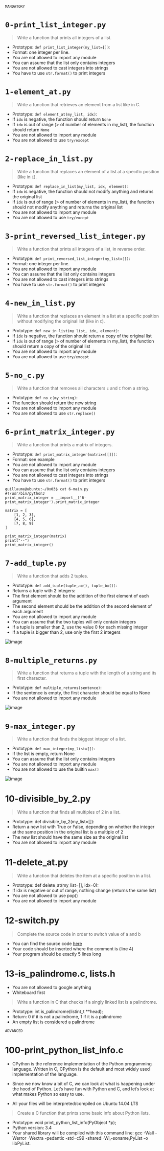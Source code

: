 
 ``` MANDATORY ```

# `0-print_list_integer.py`

> Write a function that prints all integers of a list.

- Prototype: `def print_list_integer(my_list=[])`:
- Format: one integer per line.
- You are not allowed to import any module
- You can assume that the list only contains integers
- You are not allowed to cast integers into strings
- You have to use `str.format()` to print integers

  
# `1-element_at.py`

> Write a function that retrieves an element from a list like in C.

- Prototype: `def element_at(my_list, idx)`:
- If `idx` is negative, the function should return `None`
- If `idx` is out of range (> of number of elements in my_list), the function should return `None`
- You are not allowed to import any module
- You are not allowed to use `try/except`

  
# `2-replace_in_list.py`

> Write a function that replaces an element of a list at a specific position (like in `C`).

- Prototype: `def replace_in_list(my_list, idx, element)`:
- If `idx` is negative, the function should not modify anything and returns the original list
- If `idx` is out of range (> of number of elements in my_list), the function should not modify anything and returns the original list
- You are not allowed to import any module
- You are not allowed to use `try/except`

  
# `3-print_reversed_list_integer.py`

> Write a function that prints all integers of a list, in reverse order.

- Prototype: `def print_reversed_list_integer(my_list=[])`:
- Format: one integer per line.
- You are not allowed to import any module
- You can assume that the list only contains integers
- You are not allowed to cast integers into strings
- You have to use `str.format()` to print integers

  
# `4-new_in_list.py`

> Write a function that replaces an element in a list at a specific position without modifying the original list (like in `C`).

- Prototype: `def new_in_list(my_list, idx, element)`:
- If `idx` is negative, the function should return a copy of the original list
- If `idx` is out of range (> of number of elements in my_list), the function should return a copy of the original list
- You are not allowed to import any module
- You are not allowed to use `try/except`

  
# `5-no_c.py`

> Write a function that removes all characters `c` and `C` from a string.

- Prototype: `def no_c(my_string)`:
- The function should return the new string
- You are not allowed to import any module
- You are not allowed to use `str.replace()`

  
# `6-print_matrix_integer.py`

> Write a function that prints a matrix of integers.

- Prototype: `def print_matrix_integer(matrix=[[]])`:
- Format: see example
- You are not allowed to import any module
- You can assume that the list only contains integers
- You are not allowed to cast integers into strings
- You have to use `str.format()` to print integers

```
guillaume@ubuntu:~/0x03$ cat 6-main.py
#!/usr/bin/python3
print_matrix_integer = __import__('6-print_matrix_integer').print_matrix_integer

matrix = [
    [1, 2, 3],
    [4, 5, 6],
    [7, 8, 9]
]

print_matrix_integer(matrix)
print("--")
print_matrix_integer()

```

  
# `7-add_tuple.py`

> Write a function that adds 2 tuples.

- Prototype: `def add_tuple(tuple_a=(), tuple_b=())`:
- Returns a tuple with 2 integers:
- The first element should be the addition of the first element of each argument
- The second element should be the addition of the second element of each argument
- You are not allowed to import any module
- You can assume that the two tuples will only contain integers
- If a tuple is smaller than 2, use the value 0 for each missing integer
- If a tuple is bigger than 2, use only the first 2 integers

![image](https://github.com/richie-omondi/alx-higher_level_programming/assets/69873039/756b8590-9a4c-4cf5-a559-257b03cbf46f)

# `8-multiple_returns.py`

> Write a function that returns a tuple with the length of a string and its first character.

- Prototype: `def multiple_returns(sentence)`:
- If the sentence is empty, the first character should be equal to None
- You are not allowed to import any module

![image](https://github.com/richie-omondi/alx-higher_level_programming/assets/69873039/666c9981-ba93-42a5-85af-a2df7d34691d)

# `9-max_integer.py`

> Write a function that finds the biggest integer of a list.

- Prototype: `def max_integer(my_list=[])`:
- If the list is empty, return None
- You can assume that the list only contains integers
- You are not allowed to import any module
- You are not allowed to use the builtin `max()`

![image](https://github.com/richie-omondi/alx-higher_level_programming/assets/69873039/a7264427-05db-4c62-9249-070dac7fe59e)
  
# 10-divisible_by_2.py

> Write a function that finds all multiples of 2 in a list.

- Prototype: def divisible_by_2(my_list=[]):
- Return a new list with True or False, depending on whether the integer at the same position in the original list is a multiple of 2
- The new list should have the same size as the original list
- You are not allowed to import any module

  
# 11-delete_at.py

> Write a function that deletes the item at a specific position in a list.

- Prototype: def delete_at(my_list=[], idx=0):
- If idx is negative or out of range, nothing change (returns the same list)
- You are not allowed to use pop()
- You are not allowed to import any module

  
# 12-switch.py

> Complete the source code in order to switch value of a and b

- You can find the source code [here](https://alx-intranet.hbtn.io/rltoken/Iwhtw8ZaGLN7TIzodKGnYA)
- Your code should be inserted where the comment is (line 4)
- Your program should be exactly 5 lines long

  
# 13-is_palindrome.c, lists.h

- You are not allowed to google anything
- Whiteboard first
> Write a function in C that checks if a singly linked list is a palindrome.

- Prototype: int is_palindrome(listint_t **head);
- Return: 0 if it is not a palindrome, 1 if it is a palindrome
- An empty list is considered a palindrome

  
``` ADVANCED ```


# 100-print_python_list_info.c

- CPython is the reference implementation of the Python programming language. Written in C, CPython is the default and most widely used implementation of the language.
- Since we now know a bit of C, we can look at what is happening under the hood of Python. Let’s have fun with Python and C, and let’s look at what makes Python so easy to use.

- All your files will be interpreted/compiled on Ubuntu 14.04 LTS


> Create a C function that prints some basic info about Python lists.

- Prototype: void print_python_list_info(PyObject *p);
- Python version: 3.4
- Your shared library will be compiled with this command line: gcc -Wall -Werror -Wextra -pedantic -std=c99 -shared -Wl,-soname,PyList -o libPyList.
